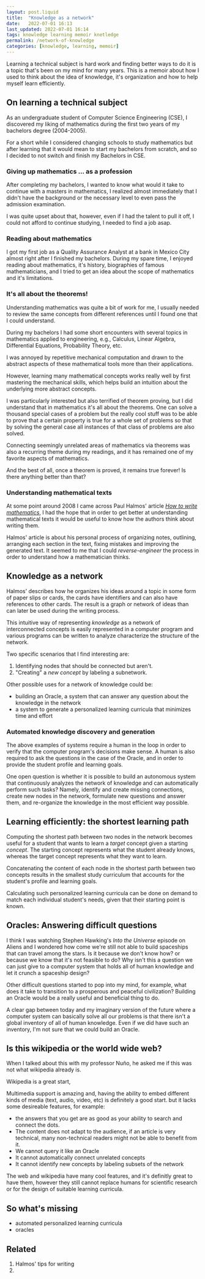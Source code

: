```yaml
---
layout: post.liquid
title:  "Knowledge as a network"
date:   2022-07-01 16:13
last_updated: 2022-07-01 16:14
tags: knowledge learning memoir knetledge
permalink: /network-of-knowledge
categories: [knowledge, learning, memoir]
---
```

Learning a technical subject is hard work and finding better ways to do it is a topic 
that's been on my mind for many years. This is a memoir about how I used to think 
about the idea of knowledge, it's organization and how to help myself learn efficiently.


## On learning a technical subject

As an undergraduate student of Computer Science Engineering (CSE), I discovered my 
liking of mathematics during the first two years of my bachelors degree (2004-2005).

For a short while I 
considered changing schools to study mathematics but after learning that it would mean 
to start my bachelors from scratch, and so I decided to not switch and finish my 
Bachelors in CSE.

### Giving up mathematics ... as a profession

After completing my bachelors, I wanted to know what would it take to continue with a 
masters in mathematics, I realized almost immediately that I didn't have the 
background or the necessary level to even pass the admission examination.

I was quite upset about that, however, even if I had the talent to pull it off, I could 
not afford to continue studying, I needed to find a job asap.


### Reading about mathematics

I got my first job as a Quality Assurance Analyst at a bank in Mexico City almost 
right after I finished my bachelors. During my spare time, I enjoyed reading about 
mathematics, it's history, biographies of famous mathematicians, and I tried to get an 
idea about the scope of mathematics and it's limitations.


### It's all about the theorems!

Understanding mathematics was quite a bit of work for me, I usually needed to review 
the same concepts from different references until I found one that I could understand.

During my bachelors I had some short encounters with several topics in mathematics 
applied to engineering, e.g., Calculus, Linear Algebra, Differential Equations, 
Probability Theory, etc.

I was annoyed by repetitive mechanical computation and drawn to the 
abstract aspects of these mathematical tools more than their applications.

However, learning many mathematical concepts works really well by first 
mastering the mechanical skills, which helps build an intuition about the 
underlying more abstract concepts.

I was particularly interested but also terrified of theorem proving, but I did 
understand that in mathematics it's all about the theorems. One can solve a thousand 
special cases of a problem but the really cool stuff was to be able to prove that a 
certain property is true for a whole set of problems so that by solving the general 
case all instances of that class of problems are also solved.

Connecting seemingly unrelated areas of mathematics via theorems was also a recurring 
theme during my readings, and it has remained one of my favorite aspects of mathematics.

And the best of all, once a theorem is proved, it remains true forever! Is there 
anything better than that?


### Understanding mathematical texts

At some point around 2008 I came across Paul Halmos' article [_How to write
mathematics_](#related), I had the hope that in order to get better at understanding
mathematical texts it would be useful to know how the authors think about writing them.

Halmos' article is about his personal process of organizing notes, outlining, 
arranging each section in the text, fixing mistakes and improving the generated text. 
It seemed to me that I could _reverse-engineer_ the process in order to 
understand how a mathematician thinks.


## Knowledge as a network

Halmos' describes how he organizes his ideas around a topic in some form of paper
slips or cards, the cards have identifiers and can also have references to other cards.
The result is a graph or network of ideas than can later be used during the writing
process.

This intuitive way of representing _knowledge_ as a network of interconnected concepts 
is easily represented in a computer program and various programs can be written 
to analyze characterize the structure of the network.

Two specific scenarios that I find interesting are:

1. Identifying nodes that should be connected but aren't.
2. "Creating" a _new concept_ by labeling a subnetwork.

Other possible uses for a network of knowledge could be:

- building an Oracle, a system  that can answer any question about the knowledge in 
  the network
- a system to generate a personalized learning curricula that minimizes time and effort 


### Automated knowledge discovery and generation

The above examples of systems require a human in the loop in order
to verify that the computer program's decisions make sense. A human is also required 
to ask the questions in the case of the Oracle, and in order to provide the student 
profile and learning goals.

One open question is whether it is possible to build an autonomous system that 
continuously analyzes the network of knowledge and can automatically perform such 
tasks? Namely, identify and create missing connections, create new nodes in the 
network, formulate new questions and answer them, and re-organize the knowledge in the 
most efficient way possible.


## Learning efficiently: the shortest learning path

Computing the shortest path between two nodes in the network becomes useful for a 
student that wants to learn a _target_ concept given a starting _concept_. The 
starting concept represents what the student already knows, whereas the target concept 
represents what they want to learn. 

Concatenating the content of each node in the shortest parth between two concepts 
results in the smallest study curriculum that accounts for the student's 
profile and learning goals.

Calculating such personalized learning curricula can be done on demand to match each 
individual student's needs, given that their starting point is known.


## Oracles: Answering difficult questions

I think I was watching Stephen Hawking's _Into the Universe_ episode on Aliens and I 
wondered how come we're still not able to build spaceships that can travel among the 
stars. Is it because we don't know how? or because we know that it's not feasible to do? 
Why isn't this a question we can just give to a computer system that holds all of human 
knowledge and let it crunch a spaceship design?

Other difficult questions started to pop into my mind, for example, what does it take 
to transition to a prosperous and peaceful civilization? Building an Oracle would be a 
really useful and beneficial thing to do.  

A clear gap between today and my imaginary version of the future where a computer 
system can basically solve all our problems is that there isn't a global inventory of 
all of human knowledge. Even if we did have such an inventory, I'm not sure that we 
could build an Oracle.


## Is this wikipedia or the world wide web?

When I talked about this with my professor Nuño, he asked me if this was not what 
wikipedia already is.


Wikipedia is a great start,

Multimedia support is amazing and, having the ability to embed different kinds of
media (text, audio, video, etc) is definitely a good start.
but it lacks some desireable features, for example:

- the answers that you get are as good as your ability to search and connect the dots.
- The content does not adapt to the audience, if an article is very technical, many 
  non-technical readers might not be able to benefit from it.
- We cannot query it like an Oracle
- It cannot automatically connect unrelated concepts 
- It cannot identify new concepts by labeling subsets of the network

The web and wikipedia have many cool features, and it's definitly great to have them, 
however they still cannot replace humans for scientific research or for the design of 
suitable learning curricula.

## So what's missing

- automated personalized learning curricula
- oracles

## Related

1. Halmos' tips for writing
2. 


